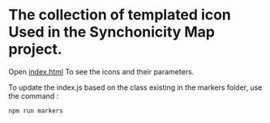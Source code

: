 # The collection of templated icon Used in the Synchonicity Map project.


Open [index.html](/index.html) To see the icons and their parameters.

To update the index.js based on the class existing in the markers folder, use the command : 

```Bash
npm run markers
```
